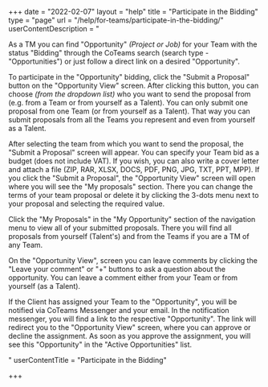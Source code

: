 +++
date = "2022-02-07"
layout = "help"
title = "Participate in the Bidding"
type = "page"
url = "/help/for-teams/participate-in-the-bidding/"
userContentDescription = "<p>As a TM you can find \"Opportunity\" <em>(Project or Job)</em> for your Team with the status \"Bidding\" through the CoTeams search (search type - \"Opportunities\") or just follow a direct link on a desired \"Opportunity\".</p><p>To participate in the \"Opportunity\" bidding, click the \"Submit a Proposal\" button on the \"Opportunity View\" screen. After clicking this button, you can choose <em>(from the dropdown list)</em> who you want to send the proposal from (e.g. from a Team or from yourself as a Talent). You can only submit one proposal from one Team (or from yourself as a Talent). That way you can submit proposals from all the Teams you represent and even from yourself as a Talent.</p><p>After selecting the team from which you want to send the proposal, the \"Submit a Proposal\" screen will appear. You can specify your Team bid as a budget (does not include VAT). If you wish, you can also write a cover letter and attach a file (ZIP, RAR, XLSX, DOCS, PDF, PNG, JPG, TXT, PPT, MPP). If you click the \"Submit a Proposal\", the \"Opportunity View\" screen will open where you will see the \"My proposals\" section. There you can change the terms of your team proposal or delete it by clicking the 3-dots menu next to your proposal and selecting the required value.</p><p>Click the \"My Proposals\" in the \"My Opportunity\" section of the navigation menu to view all of your submitted proposals. There you will find all proposals from yourself (Talent's) and from the Teams if you are a TM of any Team.</p><p>On the \"Opportunity View\", screen you can leave comments by clicking the \"Leave your comment\" or \"+\" buttons to ask a question about the opportunity. You can leave a comment either from your Team or from yourself (as a Talent).</p><p>If the Client has assigned your Team to the \"Opportunity\", you will be notified via CoTeams Messenger and your email. In the notification messenger, you will find a link to the respective \"Opportunity\". The link will redirect you to the \"Opportunity View\" screen, where you can approve or decline the assignment. As soon as you approve the assignment, you will see this \"Opportunity\" in the \"Active Opportunities\" list.</p>"
userContentTitle = "Participate in the Bidding"

+++
